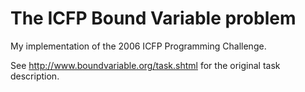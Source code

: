 # The ICFP Bound Variable problem

My implementation of the 2006 ICFP Programming Challenge.

See http://www.boundvariable.org/task.shtml for the original task description.

